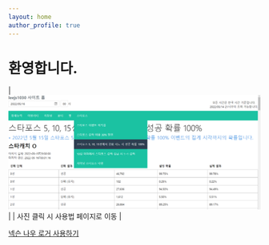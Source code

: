 ```yaml
---
layout: home
author_profile: true
---
```

# 환영합니다.

| [![넥슨 나우 로거](/resources/index-img/maplenow-logger.png)](/blog/maplenow/how-to-use) |
| 사진 클릭 시 사용법 페이지로 이동 |

[넥슨 나우 로거 사용하기](/maplenow-logger)

[//]: # (<br /><br /><br />)
[//]: # ([메이플 성장의 비약 계산기]&#40;https://leejs1030.github.io/Maplestory_EXP_Calc/&#41;)
